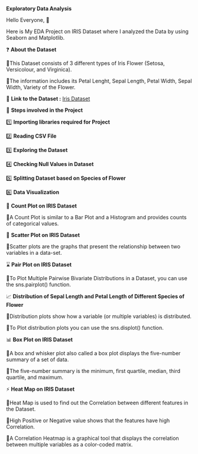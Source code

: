 **Exploratory Data Analysis**

Hello Everyone, 👋

Here is My EDA Project on IRIS Dataset where I analyzed the Data by using Seaborn and Matplotlib.

❓ **About the Dataset**

🔹This Dataset consists of 3 different types of Iris Flower (Setosa, Versicolour, and Virginica).

🔹The information includes its Petal Lenght, Sepal Length, Petal Width, Sepal Width, Variety of the Flower.

📍 **Link to the Dataset :** [Iris Dataset](https://scikit-learn.org/stable/auto_examples/datasets/plot_iris_dataset.html)

📝 **Steps involved in the Project**

1️⃣ **Importing libraries required for Project**

2️⃣ **Reading CSV File**

3️⃣ **Exploring the Dataset**

4️⃣ **Checking Null Values in Dataset**

5️⃣ **Splitting Dataset based on Species of Flower**

6️⃣ **Data Visualization**

📍 **Count Plot on IRIS Dataset**

🔹A Count Plot is similar to a Bar Plot and a Histogram and provides counts of categorical values.

🎯 **Scatter Plot on IRIS Dataset**

🔹Scatter plots are the graphs that present the relationship between two variables in a data-set.

⌛ **Pair Plot on IRIS Dataset**

🔹To Plot Multiple Pairwise Bivariate Distributions in a Dataset, you can use the sns.pairplot() function.

📈 **Distribution of Sepal Length and Petal Length of Different Species of Flower**

🔹Distribution plots show how a variable (or multiple variables) is distributed.

🔹To Plot distribution plots you can use the sns.displot() function.

📊 **Box Plot on IRIS Dataset**

🔹A box and whisker plot also called a box plot displays the five-number summary of a set of data. 

🔹The five-number summary is the minimum, first quartile, median, third quartile, and maximum.

⚡ **Heat Map on IRIS Dataset**

🔹Heat Map is used to find out the Correlation between different features in the Dataset. 

🔹High Positive or Negative value shows that the features have high Correlation.

🔹A Correlation Heatmap is a graphical tool that displays the correlation between multiple variables as a color-coded matrix.
